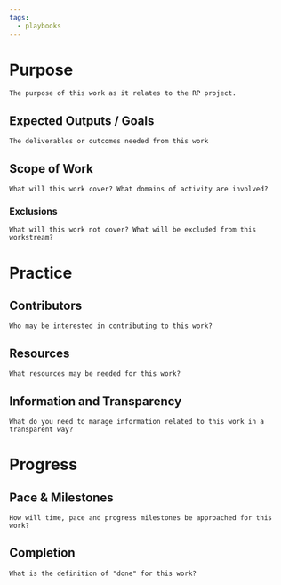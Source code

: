 ```yaml
---
tags:
  - playbooks
---
```


# Purpose

`The purpose of this work as it relates to the RP project.`

## Expected Outputs / Goals

`The deliverables or outcomes needed from this work`

## Scope of Work

`What will this work cover? What domains of activity are involved?`

### Exclusions

`What will this work not cover? What will be excluded from this workstream?`

# Practice

## Contributors

`Who may be interested in contributing to this work?`

## Resources

`What resources may be needed for this work?`

## Information and Transparency

`What do you need to manage information related to this work in a transparent way?`

# Progress

## Pace & Milestones

`How will time, pace and progress milestones be approached for this work?`

## Completion

`What is the definition of "done" for this work?`